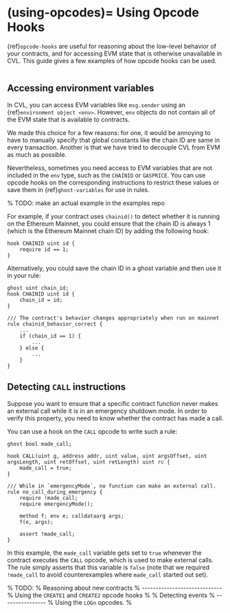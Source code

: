 (using-opcodes)=
Using Opcode Hooks
==================

{ref}`opcode-hooks` are useful for reasoning about the low-level behavior of
your contracts, and for accessing EVM state that is otherwise unavailable in
CVL.  This guide gives a few examples of how opcode hooks can be used.

```{contents}
```

Accessing environment variables
-------------------------------

In CVL, you can access EVM variables like `msg.sender` using an
{ref}`environment object <env>`.  However, `env` objects do not contain all of
the EVM state that is available to contracts.

We made this choice for a few reasons: for one, it would be annoying to have to
manually specify that global constants like the chain ID are same in every
transaction.  Another is that we have tried to decouple CVL from EVM as much as
possible.

Nevertheless, sometimes you need access to EVM variables that are not included
in the `env` type, such as the `CHAINID` or `GASPRICE`.  You can use opcode
hooks on the corresponding instructions to restrict these values or save them
in {ref}`ghost-variables` for use in rules.

% TODO: make an actual example in the examples repo

For example, if your contract uses `chainid()` to detect whether it is running
on the Ethereum Mainnet, you could ensure that the chain ID is always 1 (which
is the Ethereum Mainnet chain ID) by adding the following hook:
```cvl
hook CHAINID uint id {
    require id == 1;
}
```

Alternatively, you could save the chain ID in a ghost variable and then use it
in your rule:
```cvl
ghost uint chain_id;
hook CHAINID uint id {
    chain_id = id;
}

/// The contract's behavior changes appropriately when run on mainnet
rule chainid_behavior_correct {
    ...
    if (chain_id == 1) {
        ...
    } else {
        ...
    }
}
```

Detecting `CALL` instructions
-----------------------------

Suppose you want to ensure that a specific contract function never makes an
external call while it is in an emergency shutdown mode.  In order to verify
this property, you need to know whether the contract has made a call.

You can use a hook on the `CALL` opcode to write such a rule:
```cvl
ghost bool made_call;

hook CALL(uint g, address addr, uint value, uint argsOffset, uint argsLength, uint retOffset, uint retLength) uint rc {
    made_call = true;
}

/// While in `emergencyMode`, no function can make an external call.
rule no_call_during_emergency {
    require !made_call;
    require emergencyMode();

    method f; env e; calldataarg args;
    f(e, args);

    assert !made_call;
}
```

In this example, the `made_call` variable gets set to `true` whenever the
contract executes the `CALL` opcode, which is used to make external calls.  The
rule simply asserts that this variable is `false` (note that we required
`!made_call` to avoid counterexamples where `made_call` started out set).

% TODO:
% Reasoning about new contracts
% -----------------------------
% Using the `CREATE1` and `CREATE2` opcode hooks
% 
% Detecting events
% ----------------
% Using the `LOGn` opcodes.
%

